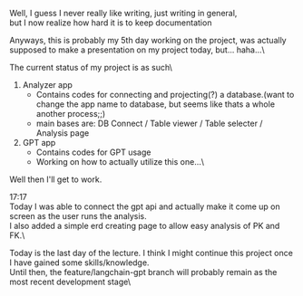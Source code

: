 Well, I guess I never really like writing, just writing in general,\
but I now realize how hard it is to keep documentation

Anyways, this is probably my 5th day working on the project, was actually supposed to make a presentation on my project today, but... haha...\

The current status of my project is as such\
1. Analyzer app
   - Contains codes for connecting and projecting(?) a database.(want to change the app name to database, but seems like thats a whole another process;;)
   - main bases are: DB Connect / Table viewer / Table selecter / Analysis page
2. GPT app
   - Contains codes for GPT usage
   - Working on how to actually utilize this one...\

Well then I'll get to work.


17:17\
Today I was able to connect the gpt api and actually make it come up on screen as the user runs the analysis.\
I also added a simple erd creating page to allow easy analysis of PK and FK.\

Today is the last day of the lecture. I think I might continue this project once I have gained some skills/knowledge.\
Until then, the feature/langchain-gpt branch will probably remain as the most recent development stage\
